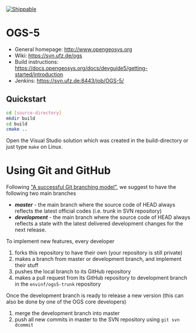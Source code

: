 [![Shippable](https://api.shippable.com/projects/553ff718edd7f2c052d6b180/badge?branchName=develop)](https://app.shippable.com/projects/553ff718edd7f2c052d6b180/builds/latest)

# OGS-5 #

- General homepage: http://www.opengeosys.org
- Wiki: https://svn.ufz.de/ogs
- Build instructions: https://docs.opengeosys.org/docs/devguide5/getting-started/introduction
- Jenkins: https://svn.ufz.de:8443/job/OGS-5/

## Quickstart ##

``` bash
cd [source-directory]
mkdir build
cd build
cmake ..
```

Open the Visual Studio solution which was created in the build-directory or just type `make` on Linux.

# Using Git and GitHub #

Following ["A successful Git branching model"](http://nvie.com/posts/a-successful-git-branching-model/), we suggest to have the following two main branches
- ***master*** - the main branch where the source code of HEAD always reflects the latest official codes (i.e. trunk in SVN repository)
- ***development*** - the main branch where the source code of HEAD always reflects a state with the latest delivered development changes for the next release.

To implement new features, every developer
1. forks this repository to have their own (your repository is still private)
2. makes a branch from master or development branch, and implement their stuff
3. pushes the local branch to its GitHub repository
4. makes a pull request from its GitHub repository to development branch in the `envinf/ogs5-trunk` repository

Once the development branch is ready to release a new version (this can also be done by one of the OGS core developers)
1. merge the development branch into master
2. push all new commits in master to the SVN repository using `git svn dcommit`

